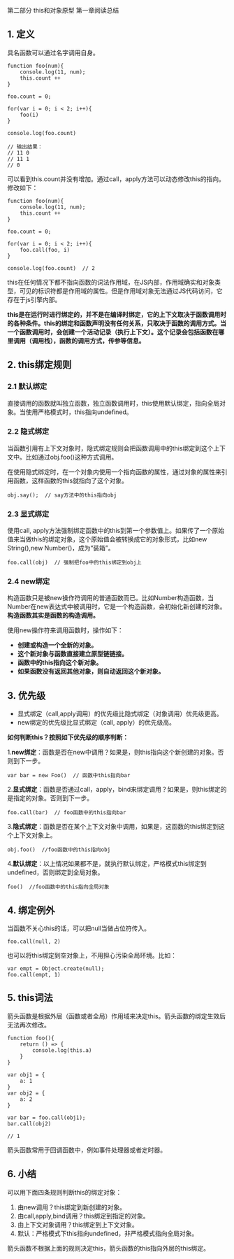 第二部分 this和对象原型 第一章阅读总结

## 1. 定义

具名函数可以通过名字调用自身。

```
function foo(num){
	console.log(11, num);
	this.count ++
}

foo.count = 0;

for(var i = 0; i < 2; i++){
	foo(i)
}

console.log(foo.count) 

// 输出结果：
// 11 0
// 11 1
// 0
```

可以看到this.count并没有增加。通过call，apply方法可以动态修改this的指向。修改如下：

```
function foo(num){
	console.log(11, num);
	this.count ++
}

foo.count = 0;

for(var i = 0; i < 2; i++){
	foo.call(foo, i)
}

console.log(foo.count)  // 2
```



this在任何情况下都不指向函数的词法作用域，在JS内部，作用域确实和对象类型，可见的标识符都是作用域的属性。但是作用域对象无法通过JS代码访问，它存在于js引擎内部。

**this是在运行时进行绑定的，并不是在编译时绑定，它的上下文取决于函数调用时的各种条件。this的绑定和函数声明没有任何关系，只取决于函数的调用方式。当一个函数调用时，会创建一个活动记录（执行上下文）。这个记录会包括函数在哪里调用（调用栈），函数的调用方式，传参等信息。**


## 2. this绑定规则

### 2.1 默认绑定

直接调用的函数就叫独立函数，独立函数调用时，this使用默认绑定，指向全局对象。当使用严格模式时，this指向undefined。

### 2.2 隐式绑定

当函数引用有上下文对象时，隐式绑定规则会把函数调用中的this绑定到这个上下文中。比如通过obj.foo()这种方式调用。

在使用隐式绑定时，在一个对象内使用一个指向函数的属性，通过对象的属性来引用函数，这样函数的this就指向了这个对象。

```
obj.say();  // say方法中的this指向obj
```

### 2.3 显式绑定

使用call, apply方法强制绑定函数中的this到第一个参数值上。如果传了一个原始值来当做this的绑定对象，这个原始值会被转换成它的对象形式，比如new String(),new Number()，成为“装箱”。

```
foo.call(obj)  // 强制把foo中的this绑定到obj上
```

### 2.4 new绑定

构造函数只是被new操作符调用的普通函数而已。比如Number构造函数，当Number在new表达式中被调用时，它是一个构造函数，会初始化新创建的对象。**构造函数其实是函数的构造调用。**

使用new操作符来调用函数时，操作如下：

- **创建或构造一个全新的对象。**
- **这个新对象与函数直接建立原型链链接。**
- **函数中的this指向这个新对象。**
- **如果函数没有返回其他对象，则自动返回这个新对象。**

## 3. 优先级

- 显式绑定（call,apply调用）的优先级比隐式绑定（对象调用）优先级更高。
- new绑定的优先级比显式绑定（call, apply）的优先级高。

**如何判断this？按照如下优先级的顺序判断：**

1.**new绑定**：函数是否在new中调用？如果是，则this指向这个新创建的对象。否则到下一步。

```
var bar = new Foo()  // 函数中this指向bar
```

2.**显式绑定**：函数是否通过call，apply，bind来绑定调用？如果是，则this绑定的是指定的对象。否则到下一步。

```
foo.call(bar)  // foo函数中的this指向bar
```

3.**隐式绑定**：函数是否在某个上下文对象中调用，如果是，这函数的this绑定到这个上下文对象上。

```
obj.foo()  //foo函数中的this指向obj
```

4.**默认绑定**：以上情况如果都不是，就执行默认绑定，严格模式this绑定到undefined，否则绑定到全局对象。

```
foo()  //foo函数中的this指向全局对象
```

## 4. 绑定例外

当函数不关心this的话，可以把null当做占位符传入。

```
foo.call(null, 2)
```

也可以将this绑定到空对象上，不用担心污染全局环境。比如：

```
var empt = Object.create(null);
foo.call(empt, 1)
```

## 5. this词法

箭头函数是根据外层（函数或者全局）作用域来决定this。箭头函数的绑定生效后无法再次修改。

```
function foo(){
	return () => {
		console.log(this.a)
	}
}

var obj1 = {
	a: 1
}
var obj2 = {
	a: 2
}

var bar = foo.call(obj1);
bar.call(obj2)

// 1
```

箭头函数常用于回调函数中，例如事件处理器或者定时器。

## 6. 小结

可以用下面四条规则判断this的绑定对象：

1. 由new调用？this绑定到新创建的对象。
2. 由call,apply,bind调用？this绑定到指定的对象。
3. 由上下文对象调用？this绑定到上下文对象。
4. 默认：严格模式下this指向undefined，非严格模式指向全局对象。

箭头函数不根据上面的规则决定this，箭头函数的this指向外层的this绑定。




